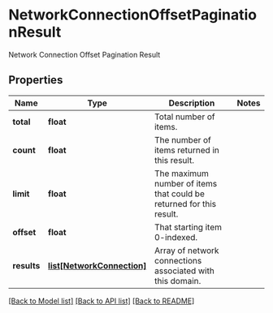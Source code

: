# NetworkConnectionOffsetPaginationResult

Network Connection Offset Pagination Result

## Properties
Name | Type | Description | Notes
------------ | ------------- | ------------- | -------------
**total** | **float** | Total number of items. | 
**count** | **float** | The number of items returned in this result. | 
**limit** | **float** | The maximum number of items that could be returned for this result. | 
**offset** | **float** | That starting item 0-indexed. | 
**results** | [**list[NetworkConnection]**](NetworkConnection.md) | Array of network connections associated with this domain. | 

[[Back to Model list]](../README.md#documentation-for-models) [[Back to API list]](../README.md#documentation-for-api-endpoints) [[Back to README]](../README.md)


